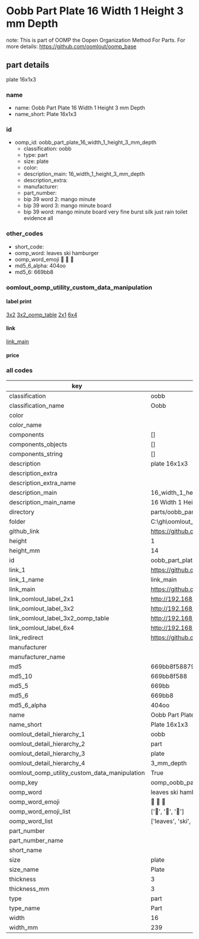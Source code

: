 # Oobb Part Plate 16 Width 1 Height 3 mm Depth  

note: This is part of OOMP the Oopen Organization Method For Parts. For more details: https://github.com/oomlout/oomp_base

##  part details
  



plate 16x1x3



### name
* name: Oobb Part Plate 16 Width 1 Height 3 mm Depth
* name_short: Plate 16x1x3 
### id
* oomp_id: oobb_part_plate_16_width_1_height_3_mm_depth
  * classification: oobb
  * type: part
  * size: plate
  * color: 
  * description_main: 16_width_1_height_3_mm_depth
  * description_extra: 
  * manufacturer: 
  * part_number: 
  * bip 39 word 2: mango minute
  * bip 39 word 3: mango minute board
  * bip 39 word: mango minute board very fine burst silk just rain toilet evidence all

### other_codes
* short_code: 
* oomp_word: leaves ski hamburger
* oomp_word_emoji :leaves: :ski: :hamburger:
* md5_6_alpha: 404oo
* md5_6: 669bb8






### oomlout_oomp_utility_custom_data_manipulation
#### label print
[3x2](http://192.168.1.245:1112/?label=oomp%20404oo)
[3x2_oomp_table](http://192.168.1.108:1112/?label=oomp%20404oo)
[2x1](http://192.168.1.242:1112/?label=oomp%20404oo)
[6x4](http://192.168.1.55:1112/?label=oomp%20404oo)    

#### link

[link_main](https://github.com/oomlout/oomlout_oobb_version_4_generated_parts/tree/main/navigation_oomp/oobb/part/plate/16_width_1_height_3_mm_depth/part)                              

#### price







### all codes 
| key | value |  
| --- | --- |  
| classification | oobb |  
| classification_name | Oobb |  
| color |  |  
| color_name |  |  
| components | [] |  
| components_objects | [] |  
| components_string | [] |  
| description | plate 16x1x3 |  
| description_extra |  |  
| description_extra_name |  |  
| description_main | 16_width_1_height_3_mm_depth |  
| description_main_name | 16 Width 1 Height 3 mm Depth |  
| directory | parts/oobb_part_plate_16_width_1_height_3_mm_depth |  
| folder | C:\gh\oomlout_oobb_version_4_generated_parts\parts\oobb_part_plate_16_width_1_height_3_mm_depth |  
| github_link | https://github.com/oomlout/oomlout_oomp_part_src/tree/main/parts/oobb_part_plate_16_width_1_height_3_mm_depth |  
| height | 1 |  
| height_mm | 14 |  
| id | oobb_part_plate_16_width_1_height_3_mm_depth |  
| link_1 | https://github.com/oomlout/oomlout_oobb_version_4_generated_parts/tree/main/navigation_oomp/oobb/part/plate/16_width_1_height_3_mm_depth/part |  
| link_1_name | link_main |  
| link_main | https://github.com/oomlout/oomlout_oobb_version_4_generated_parts/tree/main/navigation_oomp/oobb/part/plate/16_width_1_height_3_mm_depth/part |  
| link_oomlout_label_2x1 | http://192.168.1.242:1112/?label=oomp%20404oo |  
| link_oomlout_label_3x2 | http://192.168.1.245:1112/?label=oomp%20404oo |  
| link_oomlout_label_3x2_oomp_table | http://192.168.1.108:1112/?label=oomp%20404oo |  
| link_oomlout_label_6x4 | http://192.168.1.55:1112/?label=oomp%20404oo |  
| link_redirect | https://github.com/oomlout/oomlout_oobb_version_4_generated_parts/tree/main/parts/oobb_plate_16_01_03 |  
| manufacturer |  |  
| manufacturer_name |  |  
| md5 | 669bb8f5887979107b2b6f2e31635439 |  
| md5_10 | 669bb8f588 |  
| md5_5 | 669bb |  
| md5_6 | 669bb8 |  
| md5_6_alpha | 404oo |  
| name | Oobb Part Plate 16 Width 1 Height 3 mm Depth |  
| name_short | Plate 16x1x3  |  
| oomlout_detail_hierarchy_1 | oobb |  
| oomlout_detail_hierarchy_2 | part |  
| oomlout_detail_hierarchy_3 | plate |  
| oomlout_detail_hierarchy_4 | 3_mm_depth |  
| oomlout_oomp_utility_custom_data_manipulation | True |  
| oomp_key | oomp_oobb_part_plate_16_width_1_height_3_mm_depth |  
| oomp_word | leaves ski hamburger |  
| oomp_word_emoji | :leaves: :ski: :hamburger: |  
| oomp_word_emoji_list | [':leaves:', ':ski:', ':hamburger:'] |  
| oomp_word_list | ['leaves', 'ski', 'hamburger'] |  
| part_number |  |  
| part_number_name |  |  
| short_name |  |  
| size | plate |  
| size_name | Plate |  
| thickness | 3 |  
| thickness_mm | 3 |  
| type | part |  
| type_name | Part |  
| width | 16 |  
| width_mm | 239 |  
